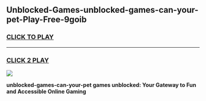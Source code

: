 
## Unblocked-Games-unblocked-games-can-your-pet-Play-Free-9goib
<h3>
<a href="https://premium76.site?title=unblocked-games-can-your-pet&ref=22A">CLICK TO PLAY</a></h3>
<hr>

<h3>
<a href="https://premium76.site?title=unblocked-games-can-your-pet&ref=22A">CLICK 2 PLAY</a>
  
</h3>

<a href="https://premium76.site?title=unblocked-games-can-your-pet&ref=22A"><img src="https://clearcache.store/games.png"></a>


**unblocked-games-can-your-pet games unblocked: Your Gateway to Fun and Accessible Online Gaming**
